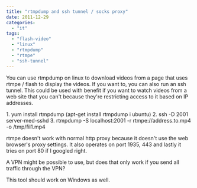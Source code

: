 ```yaml
---
title: "rtmpdump and ssh tunnel / socks proxy"
date: 2011-12-29
categories: 
  - "it"
tags: 
  - "flash-video"
  - "linux"
  - "rtmpdump"
  - "rtmpe"
  - "ssh-tunnel"
---
```


You can use rtmpdump on linux to download videos from a page that uses rtmpe / flash to display the videos. If you want to, you can also run an ssh tunnel. This could be used with benefit if you want to watch videos from a web site that you can't because they're restricting access to it based on IP addresses.

1\. yum install rtmpdump (apt-get install rtmpdump i ubuntu) 2. ssh -D 2001 server-med-sshd 3. rtmpdump -S localhost:2001 -r rtmpe://address.to.mp4 -o /tmp/fil1.mp4

rtmpe doesn't work with normal http proxy because it doesn't use the web browser's proxy settings. It also operates on port 1935, 443 and lastly it tries on port 80 if I googled right.

A VPN might be possible to use, but does that only work if you send all traffic through the VPN?

This tool should work on Windows as well.
